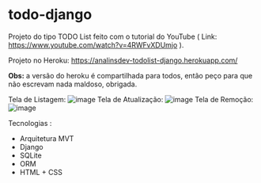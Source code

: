 # todo-django


Projeto do tipo TODO List feito com o tutorial do YouTube ( Link: https://www.youtube.com/watch?v=4RWFvXDUmjo ).

Projeto no Heroku:   https://analinsdev-todolist-django.herokuapp.com/

<b>Obs:</b> a versão do heroku é compartilhada para todos, então peço para que não escrevam nada maldoso, obrigada.

Tela de Listagem: 
![image](https://user-images.githubusercontent.com/60307596/102511857-0d5e6a80-4068-11eb-8cc3-2bd676c13f6d.png)
Tela de Atualização: 
![image](https://user-images.githubusercontent.com/60307596/102511949-2bc46600-4068-11eb-9f31-12a0f995cf2b.png)
Tela de Remoção: 
![image](https://user-images.githubusercontent.com/60307596/102512019-44348080-4068-11eb-9423-89f1d6b6f109.png)




Tecnologias :
- Arquitetura MVT
- Django
- SQLite
- ORM
- HTML + CSS
